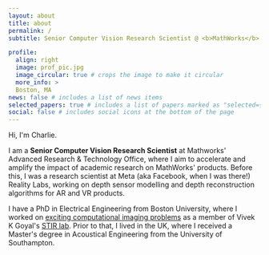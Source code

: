 ```yaml
---
layout: about
title: about
permalink: /
subtitle: Senior Computer Vision Research Scientist @ <b>MathWorks</b> - Previously @ <b>Meta/Facebook Reality Labs</b>

profile:
  align: right
  image: prof_pic.jpg
  image_circular: true # crops the image to make it circular
  more_info: >
  Boston, MA
news: false # includes a list of news items
selected_papers: true # includes a list of papers marked as "selected={true}"
social: false # includes social icons at the bottom of the page
---
```


Hi, I'm Charlie.

I am a <b>Senior Computer Vision Research Scientist</b> at Mathworks' Advanced Research & Technology Office, where I aim to accelerate and amplify the impact of academic research on MathWorks' products. Before this, I was a research scientist at Meta (aka Facebook, when I was there!) Reality Labs, working on depth sensor modelling and depth reconstruction algorithms for AR and VR products. 

I have a PhD in Electrical Engineering from Boston University, where I worked on [exciting computational imaging problems](https://hdl.handle.net/2144/43116) as a member of Vivek K Goyal's [STIR lab](https://vivekgoyal.org/). Prior to that, I lived in the UK, where I received a Master's degree in Acoustical Engineering from the University of Southampton.
